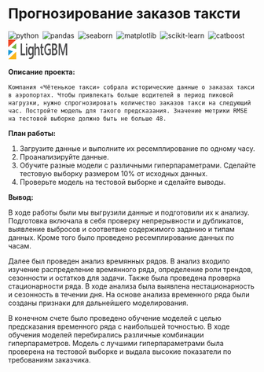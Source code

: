 # Прогнозирование заказов таксти

<div>
  <img src="https://www.python.org/static/community_logos/python-logo.png" title="python" alt="python" width="120" height="40"/>&nbsp
  <img src="https://pandas.pydata.org/static/img/pandas.svg" title="pandas" alt="pandas" width="120" height="40"/>&nbsp
  <img src="https://seaborn.pydata.org/_images/logo-wide-lightbg.svg" title="seaborn" alt="seaborn" width="120" height="40"/>&nbsp
  <img src="https://matplotlib.org/3.1.0/_images/sphx_glr_logos2_003.png" title="matplotlib" alt="matplotlib" width="120" height="40"/>&nbsp
  <img src="https://github.com/scikit-learn/scikit-learn/blob/main/doc/logos/scikit-learn-logo-small.png" title="scikit-learn" alt="scikit-learn" width="120" height="40"/>&nbsp
  <img src="https://github.com/catboost/catboost/blob/master/logo/catboost.png" title="catboost" alt="catboost" width="120" height="40"/>&nbsp
  <img src="https://github.com/microsoft/LightGBM/blob/master/docs/logo/LightGBM_logo_black_text.svg" title="lightgbm" alt="lightgbm" width="120" height="40"/>&nbsp
</div>

**Описание проекта:**

    Компания «Чётенькое такси» собрала исторические данные о заказах такси в аэропортах. Чтобы привлекать больше водителей в период пиковой нагрузки, нужно спрогнозировать количество заказов такси на следующий час. Постройте модель для такого предсказания. Значение метрики RMSE на тестовой выборке должно быть не больше 48.

**План работы:**

1. Загрузите данные и выполните их ресемплирование по одному часу.
2. Проанализируйте данные.
3. Обучите разные модели с различными гиперпараметрами. Сделайте тестовую выборку размером 10% от исходных данных.
4. Проверьте модель на тестовой выборке и сделайте выводы.

**Вывод:**

В ходе работы были мы выгрузили данные и подготовили их к анализу. Подготовка включала в себя проверку непрерывности и дубликатов, выявление выбросов и соответвие содержимого заданию и типам данных. Кроме того было проведено ресемплирование данных по часам.

Далее был проведен анализ времянных рядов. В анализ входило изучение распределение времянного ряда, определение роли трендов, сезонности и остатков для задачи. Также была проведена проверка стационарности ряда. В ходе анализа была выявлена нестационарность и сезонность в течении дня. На основе анализа временного ряда были созданы признаки для дальнейшего моделирования.

В конечном счете было проведено обучение моделей с целью предсказания временного ряда с наибольшей точностью. В ходе обучения моделей перебирались различные комбинации гиперпараметров. Модель с лучшими гиперпараметрами была проверена на тестовой выборке и выдала высокие показатели по требованиям заказчика.


